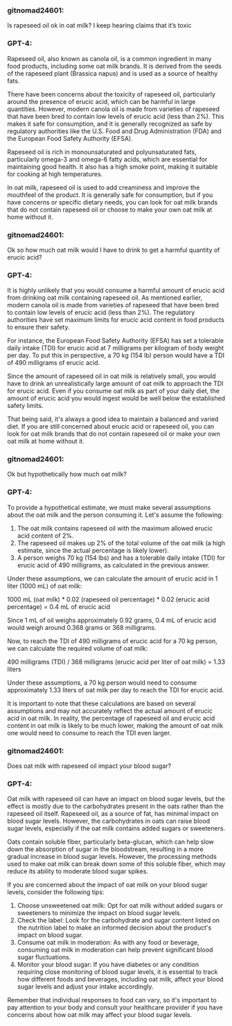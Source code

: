 ### gitnomad24601:
Is rapeseed oil ok in oat milk? I keep hearing claims that it’s toxic


### GPT-4:
Rapeseed oil, also known as canola oil, is a common ingredient in many food products, including some oat milk brands. It is derived from the seeds of the rapeseed plant (Brassica napus) and is used as a source of healthy fats.

There have been concerns about the toxicity of rapeseed oil, particularly around the presence of erucic acid, which can be harmful in large quantities. However, modern canola oil is made from varieties of rapeseed that have been bred to contain low levels of erucic acid (less than 2%). This makes it safe for consumption, and it is generally recognized as safe by regulatory authorities like the U.S. Food and Drug Administration (FDA) and the European Food Safety Authority (EFSA).

Rapeseed oil is rich in monounsaturated and polyunsaturated fats, particularly omega-3 and omega-6 fatty acids, which are essential for maintaining good health. It also has a high smoke point, making it suitable for cooking at high temperatures.

In oat milk, rapeseed oil is used to add creaminess and improve the mouthfeel of the product. It is generally safe for consumption, but if you have concerns or specific dietary needs, you can look for oat milk brands that do not contain rapeseed oil or choose to make your own oat milk at home without it.


### gitnomad24601:
Ok so how much oat milk would I have to drink to get a harmful quantity of erucic acid?


### GPT-4:
It is highly unlikely that you would consume a harmful amount of erucic acid from drinking oat milk containing rapeseed oil. As mentioned earlier, modern canola oil is made from varieties of rapeseed that have been bred to contain low levels of erucic acid (less than 2%). The regulatory authorities have set maximum limits for erucic acid content in food products to ensure their safety.

For instance, the European Food Safety Authority (EFSA) has set a tolerable daily intake (TDI) for erucic acid at 7 milligrams per kilogram of body weight per day. To put this in perspective, a 70 kg (154 lb) person would have a TDI of 490 milligrams of erucic acid.

Since the amount of rapeseed oil in oat milk is relatively small, you would have to drink an unrealistically large amount of oat milk to approach the TDI for erucic acid. Even if you consume oat milk as part of your daily diet, the amount of erucic acid you would ingest would be well below the established safety limits.

That being said, it's always a good idea to maintain a balanced and varied diet. If you are still concerned about erucic acid or rapeseed oil, you can look for oat milk brands that do not contain rapeseed oil or make your own oat milk at home without it.


### gitnomad24601: 
Ok but hypothetically how much oat milk?

### GPT-4: 
To provide a hypothetical estimate, we must make several assumptions about the oat milk and the person consuming it. Let's assume the following:

1. The oat milk contains rapeseed oil with the maximum allowed erucic acid content of 2%.
2. The rapeseed oil makes up 2% of the total volume of the oat milk (a high estimate, since the actual percentage is likely lower).
3. A person weighs 70 kg (154 lbs) and has a tolerable daily intake (TDI) for erucic acid of 490 milligrams, as calculated in the previous answer.

Under these assumptions, we can calculate the amount of erucic acid in 1 liter (1000 mL) of oat milk:

1000 mL (oat milk) * 0.02 (rapeseed oil percentage) * 0.02 (erucic acid percentage) = 0.4 mL of erucic acid

Since 1 mL of oil weighs approximately 0.92 grams, 0.4 mL of erucic acid would weigh around 0.368 grams or 368 milligrams.

Now, to reach the TDI of 490 milligrams of erucic acid for a 70 kg person, we can calculate the required volume of oat milk:

490 milligrams (TDI) / 368 milligrams (erucic acid per liter of oat milk) = 1.33 liters

Under these assumptions, a 70 kg person would need to consume approximately 1.33 liters of oat milk per day to reach the TDI for erucic acid.

It is important to note that these calculations are based on several assumptions and may not accurately reflect the actual amount of erucic acid in oat milk. In reality, the percentage of rapeseed oil and erucic acid content in oat milk is likely to be much lower, making the amount of oat milk one would need to consume to reach the TDI even larger.


### gitnomad24601:
Does oat milk with rapeseed oil impact your blood sugar?

### GPT-4: 
Oat milk with rapeseed oil can have an impact on blood sugar levels, but the effect is mostly due to the carbohydrates present in the oats rather than the rapeseed oil itself. Rapeseed oil, as a source of fat, has minimal impact on blood sugar levels. However, the carbohydrates in oats can raise blood sugar levels, especially if the oat milk contains added sugars or sweeteners.

Oats contain soluble fiber, particularly beta-glucan, which can help slow down the absorption of sugar in the bloodstream, resulting in a more gradual increase in blood sugar levels. However, the processing methods used to make oat milk can break down some of this soluble fiber, which may reduce its ability to moderate blood sugar spikes.

If you are concerned about the impact of oat milk on your blood sugar levels, consider the following tips:

1. Choose unsweetened oat milk: Opt for oat milk without added sugars or sweeteners to minimize the impact on blood sugar levels.
2. Check the label: Look for the carbohydrate and sugar content listed on the nutrition label to make an informed decision about the product's impact on blood sugar.
3. Consume oat milk in moderation: As with any food or beverage, consuming oat milk in moderation can help prevent significant blood sugar fluctuations.
4. Monitor your blood sugar: If you have diabetes or any condition requiring close monitoring of blood sugar levels, it is essential to track how different foods and beverages, including oat milk, affect your blood sugar levels and adjust your intake accordingly.

Remember that individual responses to food can vary, so it's important to pay attention to your body and consult your healthcare provider if you have concerns about how oat milk may affect your blood sugar levels.
